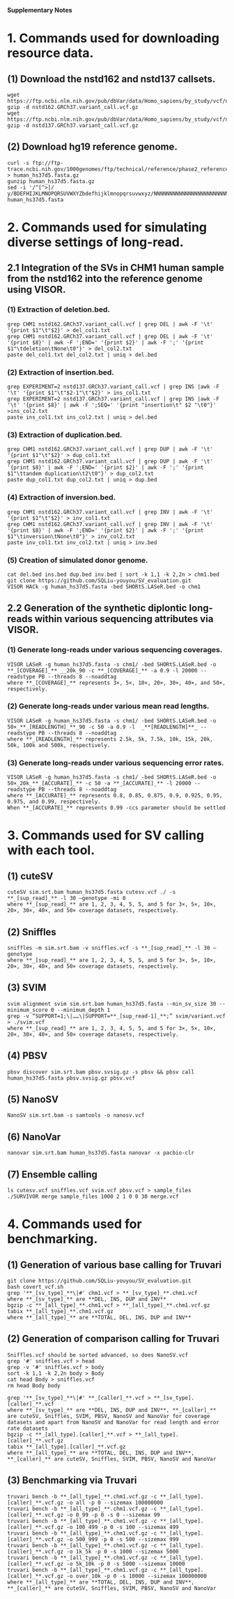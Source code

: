 **Supplementary Notes**
# 1. Commands used for downloading resource data.
## (1) Download the nstd162 and nstd137 callsets.
```
wget https://ftp.ncbi.nlm.nih.gov/pub/dbVar/data/Homo_sapiens/by_study/vcf/nstd162.GRCh37.variant_call.vcf.gz
gzip -d nstd162.GRCh37.variant_call.vcf.gz
wget https://ftp.ncbi.nlm.nih.gov/pub/dbVar/data/Homo_sapiens/by_study/vcf/nstd137.GRCh37.variant_call.vcf.gz
gzip -d nstd137.GRCh37.variant_call.vcf.gz
```
## (2) Download hg19 reference genome.
```
curl -s ftp://ftp-trace.ncbi.nih.gov/1000genomes/ftp/technical/reference/phase2_reference_assembly_sequence/hs37d5.fa.gz > human_hs37d5.fasta.gz
gunzip human_hs37d5.fasta.gz
sed -i '/^[^>]/ y/BDEFHIJKLMNOPQRSUVWXYZbdefhijklmnopqrsuvwxyz/NNNNNNNNNNNNNNNNNNNNNNNNNNNNNNNNNNNNNNNNNNNN/' human_hs37d5.fasta
```

# 2. Commands used for simulating diverse settings of long-read.
## 2.1 Integration of the SVs in CHM1 human sample from the nstd162 into the reference genome using VISOR.
### (1) Extraction of deletion.bed.
```
grep CHM1 nstd162.GRCh37.variant_call.vcf | grep DEL | awk -F '\t' '{print $1"\t"$2}' > del_col1.txt
grep CHM1 nstd162.GRCh37.variant_call.vcf | grep DEL | awk -F '\t' '{print $8}' | awk -F ';END=' '{print $2}' | awk -F ';' '{print $1"\tdeletion\tNone\t0"}' > del_col2.txt
paste del_col1.txt del_col2.txt | uniq > del.bed
```
### (2) Extraction of insertion.bed.
```
grep EXPERIMENT=2 nstd137.GRCh37.variant_call.vcf | grep INS |awk -F '\t' '{print $1"\t"$2-1"\t"$2}' > ins_col1.txt
grep EXPERIMENT=2 nstd137.GRCh37.variant_call.vcf | grep INS |awk -F '\t' '{print $8}' | awk -F ';SEQ=' '{print "insertion\t" $2 "\t0"}' >ins_col2.txt
paste ins_col1.txt ins_col2.txt | uniq > del.bed
```
### (3) Extraction of duplication.bed.
```
grep CHM1 nstd162.GRCh37.variant_call.vcf | grep DUP | awk -F '\t' '{print $1"\t"$2}' > dup_col1.txt
grep CHM1 nstd162.GRCh37.variant_call.vcf | grep DUP | awk -F '\t' '{print $8}' | awk -F ';END=' '{print $2}' | awk -F ';' '{print $1"\ttandem duplication\t2\t0"}' > dup_col2.txt
paste dup_col1.txt dup_col2.txt | uniq > dup.bed
```
### (4) Extraction of inversion.bed.
```
grep CHM1 nstd162.GRCh37.variant_call.vcf | grep INV | awk -F '\t' '{print $1"\t"$2}' > inv_col1.txt
grep CHM1 nstd162.GRCh37.variant_call.vcf | grep INV | awk -F '\t' '{print $8}' | awk -F ';END=' '{print $2}' | awk -F ';' '{print $1"\tinversion\tNone\t0"}' > inv_col2.txt
paste inv_col1.txt inv_col2.txt | uniq > inv.bed
```
### (5) Creation of simulated donor genome.
```
cat del.bed ins.bed dup.bed inv.bed | sort -k 1,1 -k 2,2n > chm1.bed
git clone https://github.com/SQLiu-youyou/SV_evaluation.git
VISOR HACk -g human_hs37d5.fasta -bed SHORtS.LASeR.bed -o chm1
```
## 2.2 Generation of the synthetic diplontic long-reads within various sequencing attributes via VISOR.
### (1) Generate long-reads under various sequencing coverages.
```
VISOR LASeR -g human_hs37d5.fasta -s chm1/ -bed SHORtS.LASeR.bed -o **_[COVERAGE]_** __20k_90 -c **_[COVERAGE]_** -a 0.9 -l 20000 --readstype PB --threads 8 --noaddtag 
where **_[COVERAGE]_** represents 3×, 5×, 10×, 20×, 30×, 40×, and 50×, respectively.
```
### (2) Generate long-reads under various mean read lengths.
```
VISOR LASeR -g human_hs37d5.fasta -s chm1/ -bed SHORtS.LASeR.bed -o 50×_**_[READLENGTH]_**_90 -c 50 -a 0.9 -l  _**[READLENGTH]**_ --readstype PB --threads 8 --noaddtag 
where **_[READLENGTH]_** represents 2.5k, 5k, 7.5k, 10k, 15k, 20k, 50k, 100k and 500k, respectively.
```
### (3) Generate long-reads under various sequencing error rates.
```
VISOR LASeR -g human_hs37d5.fasta -s chm1/ -bed SHORtS.LASeR.bed -o 50×_20k_**_[ACCURATE]_** -c 50 -a **_[ACCURATE]_** -l 20000 --readstype PB --threads 8 --noaddtag 
where **_[ACCURATE]_** represents 0.8, 0.85, 0.875, 0.9, 0.925, 0.95, 0.975, and 0.99, respectively.
When **_[ACCURATE]_** represents 0.99 -ccs parameter should be settled
```

# 3. Commands used for SV calling with each tool.
## (1) cuteSV
```
cuteSV sim.srt.bam human_hs37d5.fasta cutesv.vcf ./ -s **_[sup_read]_** -l 30 –genotype -mi 0
where **_[sup_read]_** are 1, 2, 3, 4, 5, 5, and 5 for 3×, 5×, 10×, 20×, 30×, 40×, and 50× coverage datasets, respectively.
```
## (2) Sniffles
```
sniffles -m sim.srt.bam -v sniffles.vcf -s **_[sup_read]_** -l 30 –genotype
where **_[sup_read]_** are 1, 2, 3, 4, 5, 5, and 5 for 3×, 5×, 10×, 20×, 30×, 40×, and 50× coverage datasets, respectively.
```
## (3) SVIM
```
svim alignment svim sim.srt.bam human_hs37d5.fasta --min_sv_size 30 --minimum_score 0 --minimum_depth 1
grep -v “SUPPORT=1;\|……\|SUPPORT=**_[sup_read-1]_**;” svim/variant.vcf > ./svim.vcf
where **_[sup_read]_** are 1, 2, 3, 4, 5, 5, and 5 for 3×, 5×, 10×, 20×, 30×, 40×, and 50× coverage datasets, respectively.
```
## (4) PBSV
```
pbsv discover sim.srt.bam pbsv.svsig.gz -s pbsv && pbsv call human_hs37d5.fasta pbsv.svsig.gz pbsv.vcf
```
## (5) NanoSV
```
NanoSV sim.srt.bam -s samtools -o nanosv.vcf
```
## (6) NanoVar
```
nanovar sim.srt.bam human_hs37d5.fasta nanovar -x pacbio-clr
```
## (7) Ensemble calling
```
ls cutesv.vcf sniffles.vcf svim.vcf pbsv.vcf > sample_files
./SURVIVOR merge sample_files 1000 2 1 0 0 30 merge.vcf
```

# 4. Commands used for benchmarking.
## (1) Generation of various base calling for Truvari
```
git clone https://github.com/SQLiu-youyou/SV_evaluation.git
bash covert_vcf.sh
grep '**_[sv_type]_**\|#' chm1.vcf > **_[sv_type]_**.chm1.vcf
where **_[sv_type]_** are **DEL, INS, DUP and INV**
bgzip -c **_[all_type]_**.chm1.vcf > **_[all_type]_**.chm1.vcf.gz
tabix **_[all_type]_**.chm1.vcf.gz
where **_[all_type]_** are **TOTAL, DEL, INS, DUP and INV**
```
## (2) Generation of comparison calling for Truvari
```
Sniffles.vcf should be sorted advanced, so does NanoSV.vcf
grep '#' sniffles.vcf > head
grep -v '#' sniffles.vcf > body
sort -k 1,1 -k 2,2n body > Body
cat head Body > sniffles.vcf
rm head Body body
```
```
grep '**_[sv_type]_**\|#' **_[caller]_**.vcf > **_[sv_type].[caller]_**.vcf
where **_[sv_type]_** are **DEL, INS, DUP and INV**, **_[caller]_** are cuteSV, Sniffles, SVIM, PBSV, NanoSV and NanoVar for coverage datasets and apart from NanoSV and NanoVar for read length and error rate datasets
bgzip -c **_[all_type].[caller]_**.vcf > **_[all_type].[caller]_**.vcf.gz
tabix **_[all_type].[caller]_**.vcf.gz
where **_[all_type]_** are **TOTAL, DEL, INS, DUP and INV**, **_[caller]_** are cuteSV, Sniffles, SVIM, PBSV, NanoSV and NanoVar
```
## (3) Benchmarking via Truvari
```
truvari bench -b **_[all_type]_**.chm1.vcf.gz -c **_[all_type].[caller]_**.vcf.gz -o all -p 0 --sizemax 100000000
truvari bench -b **_[all_type]_**.chm1.vcf.gz -c **_[all_type].[caller]_**.vcf.gz -o 0_99 -p 0 -s 0 --sizemax 99
truvari bench -b **_[all_type]_**.chm1.vcf.gz -c **_[all_type].[caller]_**.vcf.gz -o 100_499 -p 0 -s 100 --sizemax 499
truvari bench -b **_[all_type]_**.chm1.vcf.gz -c **_[all_type].[caller]_**.vcf.gz -o 500_999 -p 0 -s 500 --sizemax 999
truvari bench -b **_[all_type]_**.chm1.vcf.gz -c **_[all_type].[caller]_**.vcf.gz -o 1k_5k -p 0 -s 1000 --sizemax 5000
truvari bench -b **_[all_type]_**.chm1.vcf.gz -c **_[all_type].[caller]_**.vcf.gz -o 5k_10k -p 0 -s 5000 --sizemax 10000
truvari bench -b **_[all_type]_**.chm1.vcf.gz -c **_[all_type].[caller]_**.vcf.gz -o over_10k -p 0 -s 10000 --sizemax 100000000
where **_[all_type]_** are **TOTAL, DEL, INS, DUP and INV**, **_[caller]_** are cuteSV, Sniffles, SVIM, PBSV, NanoSV and NanoVar
```


